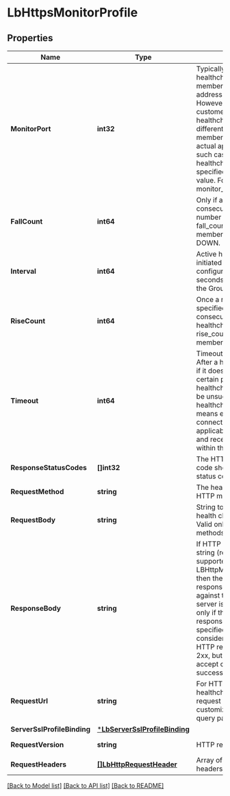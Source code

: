 # LbHttpsMonitorProfile

## Properties
Name | Type | Description | Notes
------------ | ------------- | ------------- | -------------
**MonitorPort** | **int32** | Typically, monitors perform healthchecks to Group members using the member IP address and pool_port. However, in some cases, customers prefer to run healthchecks against a different port than the pool member port which handles actual application traffic. In such cases, the port to run healthchecks against can be specified in the monitor_port value. For ICMP monitor, monitor_port is not required.  | [optional] [default to null]
**FallCount** | **int64** | Only if a healthcheck fails consecutively for a specified number of times, given with fall_count, to a member will the member status be marked DOWN.  | [optional] [default to 3]
**Interval** | **int64** | Active healthchecks are initiated periodically, at a configurable interval (in seconds), to each member of the Group.  | [optional] [default to 5]
**RiseCount** | **int64** | Once a member is DOWN, a specified number of consecutive successful healthchecks specified by rise_count will bring the member back to UP state.  | [optional] [default to 3]
**Timeout** | **int64** | Timeout specified in seconds.  After a healthcheck is initiated, if it does not complete within a certain period, then also the healthcheck is considered to be unsuccessful. Completing a healthcheck within timeout means establishing a connection (TCP or SSL), if applicable, sending the request and receiving the response, all within the configured timeout.  | [optional] [default to 5]
**ResponseStatusCodes** | **[]int32** | The HTTP response status code should be a valid HTTP status code.  | [optional] [default to null]
**RequestMethod** | **string** | The health check method for HTTP monitor type. | [optional] [default to REQUEST_METHOD.GET]
**RequestBody** | **string** | String to send as part of HTTP health check request body. Valid only for certain HTTP methods like POST.  | [optional] [default to null]
**ResponseBody** | **string** | If HTTP response body match string (regular expressions not supported) is specified (using LBHttpMonitor.response_body) then the healthcheck HTTP response body is matched against the specified string and server is considered healthy only if there is a match. If the response body string is not specified, HTTP healthcheck is considered successful if the HTTP response status code is 2xx, but it can be configured to accept other status codes as successful.  | [optional] [default to null]
**RequestUrl** | **string** | For HTTPS active healthchecks, the HTTPS request url sent can be customized and can include query parameters.  | [optional] [default to /]
**ServerSslProfileBinding** | [***LbServerSslProfileBinding**](LBServerSslProfileBinding.md) |  | [optional] [default to null]
**RequestVersion** | **string** | HTTP request version. | [optional] [default to REQUEST_VERSION.11_]
**RequestHeaders** | [**[]LbHttpRequestHeader**](LbHttpRequestHeader.md) | Array of HTTP request headers. | [optional] [default to null]

[[Back to Model list]](../README.md#documentation-for-models) [[Back to API list]](../README.md#documentation-for-api-endpoints) [[Back to README]](../README.md)

